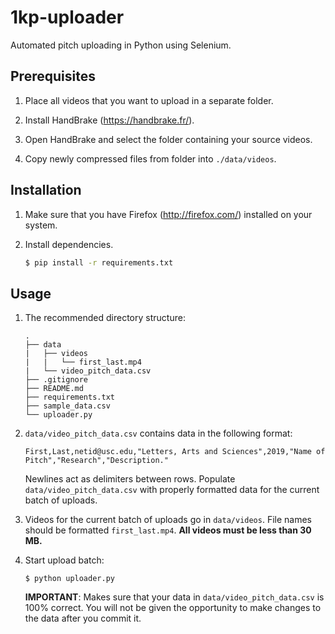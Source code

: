 # 1kp-uploader

Automated pitch uploading in Python using Selenium.

## Prerequisites

1. Place all videos that you want to upload in a separate folder.

1. Install HandBrake (https://handbrake.fr/).

1. Open HandBrake and select the folder containing your source videos.

1. Copy newly compressed files from folder into `./data/videos`.

## Installation

1. Make sure that you have Firefox (http://firefox.com/) installed on your system.

1. Install dependencies.

    ```bash
    $ pip install -r requirements.txt
    ```

## Usage

1. The recommended directory structure:

    ```
    .
    ├── data
    |   ├── videos
    |   |   └── first_last.mp4
    |   └── video_pitch_data.csv
    ├── .gitignore
    ├── README.md
    ├── requirements.txt
    ├── sample_data.csv
    └── uploader.py
    ```

1. `data/video_pitch_data.csv` contains data in the following format:

    ```
    First,Last,netid@usc.edu,"Letters, Arts and Sciences",2019,"Name of Pitch","Research","Description."
    ```
    Newlines act as delimiters between rows. Populate `data/video_pitch_data.csv` with properly formatted data for the current batch of uploads.

1. Videos for the current batch of uploads go in `data/videos`. File names should be formatted `first_last.mp4`. **All videos must be less than 30 MB.**

1. Start upload batch:

    ```
    $ python uploader.py
    ```

    **IMPORTANT**: Makes sure that your data in `data/video_pitch_data.csv` is 100% correct. You will not be given the opportunity to make changes to the data after you commit it.
